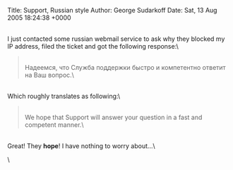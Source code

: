 Title: Support, Russian style
Author: George Sudarkoff
Date: Sat, 13 Aug 2005 18:24:38 +0000

\
I just contacted some russian webmail service to ask why they blocked my
IP address, filed the ticket and got the following response:\

> \
> Надеемся, что Служба поддержки быстро и компетентно ответит на Ваш
> вопрос.\

\
Which roughly translates as following:\

> \
> We hope that Support will answer your question in a fast and competent
> manner.\

\
Great! They **hope**! I have nothing to worry about…\

\

